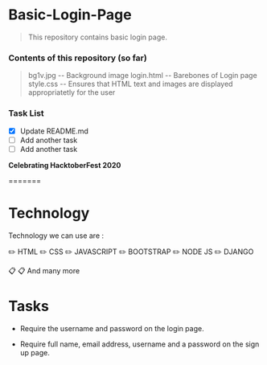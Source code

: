 # Basic-Login-Page
>This repository contains basic login page.

### Contents of this repository (so far)
>bg1v.jpg    --  Background image
>login.html  --  Barebones of Login page
>style.css   --  Ensures that HTML text and images are displayed appropriatetly for the user

### Task List

- [x] Update README.md
- [ ] Add another task
- [ ] Add another task

**Celebrating HacktoberFest 2020**

=======
# Technology
Technology we can use are :

✏️ HTML
✏️ CSS
✏️ JAVASCRIPT
✏️ BOOTSTRAP
✏️ NODE JS
✏️ DJANGO

📋 📋 And many more

# Tasks
* Require the username and password on the login page.

 * Require full name, email address, username and a password on the sign up page.
